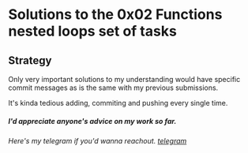 # Solutions to the 0x02 Functions nested loops set of tasks

## Strategy

Only very important solutions to my understanding would have specific commit messages as is the same with my previous submissions.

It's kinda tedious adding, commiting and pushing every single time.



##### I'd appreciate anyone's advice on my work so far.

###### Here's my telegram if you'd wanna reachout. [telegram](https://t.me/Osoraa)
